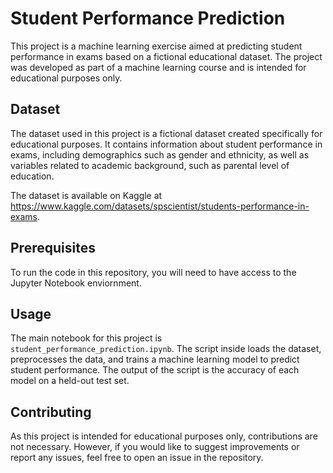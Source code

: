 # Student Performance Prediction

This project is a machine learning exercise aimed at predicting student performance in exams based on a fictional educational dataset. The project was developed as part of a machine learning course and is intended for educational purposes only.

## Dataset

The dataset used in this project is a fictional dataset created specifically for educational purposes. It contains information about student performance in exams, including demographics such as gender and ethnicity, as well as variables related to academic background, such as parental level of education.

The dataset is available on Kaggle at https://www.kaggle.com/datasets/spscientist/students-performance-in-exams.

## Prerequisites

To run the code in this repository, you will need to have access to the Jupyter Notebook enviornment.

## Usage

The main notebook for this project is `student_performance_prediction.ipynb`. The script inside loads the dataset, preprocesses the data, and trains a machine learning model to predict student performance. The output of the script is the accuracy of each model on a held-out test set.

## Contributing

As this project is intended for educational purposes only, contributions are not necessary. However, if you would like to suggest improvements or report any issues, feel free to open an issue in the repository.